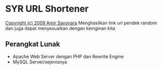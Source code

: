 # SYR URL Shortener
[Copyright (c) 2009 Amir Sayonara](LICENSE)
Menghasilkan link url pendek random dan juga dapat menyesuaikan dengan keinginan kita

## Perangkat Lunak
- Apache Web Server dengan PHP dan Rewrite Engine
- MySQL Server/sejenisnya